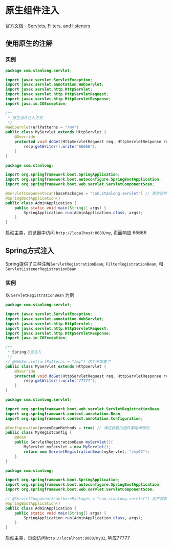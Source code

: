 # 原生组件注入

[官方文档 - Servlets, Filters, and listeners](https://docs.spring.io/spring-boot/docs/2.4.2/reference/htmlsingle/#howto-add-a-servlet-filter-or-listener)

## 使用原生的注解

### 实例

```java
package com.stanlong.servlet;

import javax.servlet.ServletException;
import javax.servlet.annotation.WebServlet;
import javax.servlet.http.HttpServlet;
import javax.servlet.http.HttpServletRequest;
import javax.servlet.http.HttpServletResponse;
import java.io.IOException;

/**
 * 原生组件注入方式
 */
@WebServlet(urlPatterns = "/my")
public class MyServlet extends HttpServlet {
    @Override
    protected void doGet(HttpServletRequest req, HttpServletResponse resp) throws ServletException, IOException {
        resp.getWriter().write("66666");
    }
}

```

```java
package com.stanlong;

import org.springframework.boot.SpringApplication;
import org.springframework.boot.autoconfigure.SpringBootApplication;
import org.springframework.boot.web.servlet.ServletComponentScan;

@ServletComponentScan(basePackages = "com.stanlong.servlet") // 原生组件要想起作用还需要在类添加注解@ServletComponentScan
@SpringBootApplication()
public class AdminApplication {
    public static void main(String[] args) {
        SpringApplication.run(AdminApplication.class, args);
    }
}
```

启动主类，浏览器中访问 `http://localhost:8080/my`, 页面响应 66666

## Spring方式注入

Spring提供了三种注解`ServletRegistrationBean`, `FilterRegistrationBean`, 和 `ServletListenerRegistrationBean`

### 实例

以 `ServletRegistrationBean` 为例

```java
package com.stanlong.servlet;

import javax.servlet.ServletException;
import javax.servlet.annotation.WebServlet;
import javax.servlet.http.HttpServlet;
import javax.servlet.http.HttpServletRequest;
import javax.servlet.http.HttpServletResponse;
import java.io.IOException;

/**
 * Spring方式注入
 */
// @WebServlet(urlPatterns = "/my") 这个不需要了
public class MyServlet extends HttpServlet {
    @Override
    protected void doGet(HttpServletRequest req, HttpServletResponse resp) throws ServletException, IOException {
        resp.getWriter().write("77777");
    }
}
```

```java
package com.stanlong.servlet;

import org.springframework.boot.web.servlet.ServletRegistrationBean;
import org.springframework.context.annotation.Bean;
import org.springframework.context.annotation.Configuration;

@Configuration(proxyBeanMethods = true) // 保证依赖的组件都是单例的
public class MyRegistConfig {
    @Bean
    public ServletRegistrationBean myServlet(){
        MyServlet myServlet = new MyServlet();
        return new ServletRegistrationBean(myServlet, "/my02");
    }
}
```

```java
package com.stanlong;

import org.springframework.boot.SpringApplication;
import org.springframework.boot.autoconfigure.SpringBootApplication;
import org.springframework.boot.web.servlet.ServletComponentScan;

// @ServletComponentScan(basePackages = "com.stanlong.servlet") 这不需要了
@SpringBootApplication()
public class AdminApplication {
    public static void main(String[] args) {
        SpringApplication.run(AdminApplication.class, args);
    }
}
```

启动主类，页面访问`http://localhost:8080/my02`, 响应77777

